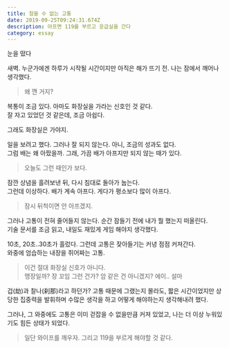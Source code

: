 ```yaml
---
title: 참을 수 없는 고통
date: 2019-09-25T09:24:31.674Z
description: 아프면 119를 부르고 응급실을 간다
category: essay
---
```


눈을 떴다

새벽. 누군가에겐 하루가 시작될 시간이지만 아직은 해가 뜨기 전. 나는 잠에서 깨어나 생각했다.

> 왜 깬 거지?

복통이 조금 있다. 아마도 화장실을 가라는 신호인 것 같다.  
잘 자고 있었던 것 같은데, 조금 아쉽다.

그래도 화장실은 가야지.

일을 보려고 했다. 그러나 잘 되지 않는다. 아니, 조금의 성과도 없다.  
그럼 배는 왜 아팠을까. 그래, 가끔 배가 아프지만 되지 않는 때가 있다.

> 오늘도 그런 때인가 보다.

잠깐 상념을 흘려보낸 뒤, 다시 침대로 돌아가 눕는다.  
그런데 이상하다. 배가 계속 아프다. 게다가 평소보다 많이 아프다.

> 잠시 뒤척이면 안 아프겠지.

그러나 고통이 전혀 줄어들지 않는다. 순간 잠들기 전에 내가 뭘 했는지 떠올린다.  
기술 문서를 조금 읽고, 내일도 재밌게 게임 해야지 생각했다.

10초, 20초..30초가 흘렀다. 그런데 고통은 잦아들기는 커녕 점점 커져간다.  
와중에 엄습하는 내장을 쥐어짜는 고통.

> 이건 절대 화장실 신호가 아니다.  
> 맹장일까? 장 꼬임 그런 건가? 암 같은 건 아니겠지? 에이.. 설마

겁(劫)과 찰나(刹那)라고 하던가? 고통 때문에 그랬는지 몰라도, 짧은 시간이었지만 상당한 집중력을 발휘하며 수많은 생각을 하고 어떻게 해야하는지 생각해내려 했다.

그러나, 그 와중에도 고통은 이미 걷잡을 수 없을만큼 커져 있었고, 나는 더 이상 누워있기도 힘든 상태가 되었다.

> 일단 와이프를 깨우자. 그리고 119을 부르게 해야할 것 같다.
